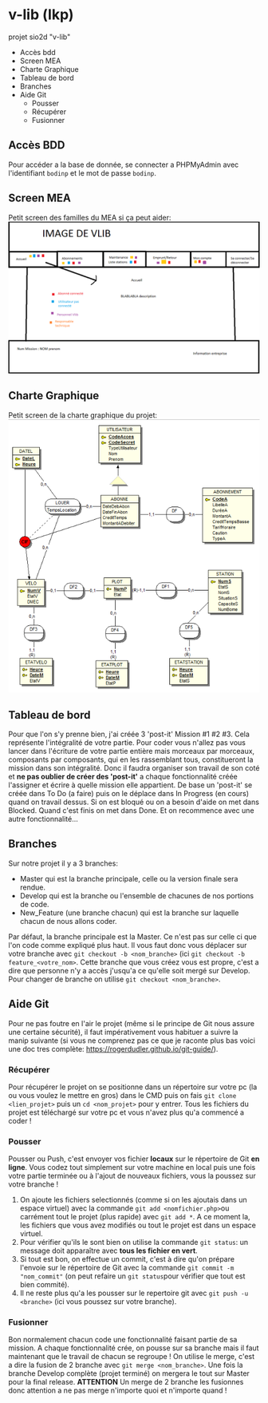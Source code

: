 # v-lib (lkp)
projet sio2d "v-lib"

* Accès bdd
* Screen MEA
* Charte Graphique
* Tableau de bord
* Branches
* Aide Git
  * Pousser
  * Récupérer
  * Fusionner
## Accès BDD
Pour accéder a la base de donnée, se connecter a PHPMyAdmin avec l'identifiant `bodinp` et le mot de passe `bodinp`.
## Screen MEA
Petit screen des familles du MEA si ça peut aider:
![Screen CG](CharteGraphique.PNG)
## Charte Graphique
Petit screen de la charte graphique du projet:
![Screen MEA](MEA.PNG)
## Tableau de bord
Pour que l'on s'y prenne bien, j'ai créée 3 'post-it' Mission #1 #2 #3. Cela représente l'intégralité de votre partie. Pour coder vous n'allez pas vous lancer dans l'écriture de votre partie entière mais morceaux par morceaux, composants par composants, qui en les rassemblant tous, constitueront la mission dans son intégralité.
Donc il faudra organiser son travail de son coté et **ne pas oublier de créer des 'post-it'** a chaque fonctionnalité créée l'assigner et écrire à quelle mission elle appartient.
De base un 'post-it' se créée dans To Do (a faire) puis on le déplace dans In Progress (en cours) quand on travail dessus. Si on est bloqué ou on a besoin d'aide on met dans Blocked. Quand c'est finis on met dans Done. Et on recommence avec une autre fonctionnalité...
## Branches
Sur notre projet il y a 3 branches:
- Master qui est la branche principale, celle ou la version finale sera rendue.
- Develop qui est la branche ou l'ensemble de chacunes de nos portions de code.
- New_Feature (une branche chacun) qui est la branche sur laquelle chacun de nous allons coder.

Par défaut, la branche principale est la Master. Ce n'est pas sur celle ci que l'on code comme expliqué plus haut. Il vous faut donc vous déplacer sur votre branche avec `git checkout -b <nom_branche>` (ici `git checkout -b feature_<votre_nom>`. Cette branche que vous créez vous est propre, c'est a dire que personne n'y a accès j'usqu'a ce qu'elle soit mergé sur Develop. Pour changer de branche on utilise `git checkout <nom_branche>`.
## Aide Git
Pour ne pas foutre en l'air le projet (même si le principe de Git nous assure une certaine sécurité), il faut impérativement vous habituer a suivre la manip suivante (si vous ne comprenez pas ce que je raconte plus bas voici une doc tres complète: https://rogerdudler.github.io/git-guide/).
### Récupérer
Pour récupérer le projet on se positionne dans un répertoire sur votre pc (la ou vous voulez le mettre en gros) dans le CMD puis on fais `git clone <lien_projet>` puis un `cd <nom_projet>` pour y entrer. Tous les fichiers du projet est téléchargé sur votre pc et vous n'avez plus qu'a commencé a coder !

### Pousser
Pousser ou Push, c'est envoyer vos fichier **locaux** sur le répertoire de Git **en ligne**. Vous codez tout simplement sur votre machine en local puis une fois votre partie terminée ou à l'ajout de nouveaux fichiers, vous la poussez sur votre branche !
1. On ajoute les fichiers selectionnés (comme si on les ajoutais dans un espace virtuel) avec la commande `git add <nomfichier.php>`ou carrément tout le projet (plus rapide) avec `git add *`.
A ce moment la, les fichiers que vous avez modifiés ou tout le projet est dans un espace virtuel.
2. Pour vérifier qu'ils le sont bien on utilise la commande `git status`: un message doit apparaître avec **tous les fichier en vert**.
3. Si tout est bon, on effectue un commit, c'est à dire qu'on prépare l'envoie sur le répertoire de Git avec la commande `git commit -m "nom_commit"` (on peut refaire un `git status`pour vérifier que tout est bien commité).
4. Il ne reste plus qu'a les pousser sur le repertoire git avec `git push -u <branche>` (ici vous poussez sur votre branche).
### Fusionner
Bon normalement chacun code une fonctionnalité faisant partie de sa mission. A chaque fonctionnalité crée, on pousse sur sa branche mais il faut maintenant que le travail de chacun se regroupe ! On utilise le merge, c'est a dire la fusion de 2 branche avec `git merge <nom_branche>`. Une fois la branche Develop complète (projet terminé) on mergera le tout sur Master pour la final release.
**ATTENTION** Un merge de 2 branche les fusionnes donc attention a ne pas merge n'importe quoi et n'importe quand !
